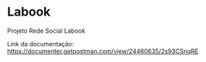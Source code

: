 # Labook
Projeto Rede Social Labook

Link da documentação:
https://documenter.getpostman.com/view/24460635/2s93CSnqRE
